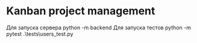 # Kanban project management

Для запуска сервера python -m backend
Для запуска тестов python -m pytest .\tests\users_test.py